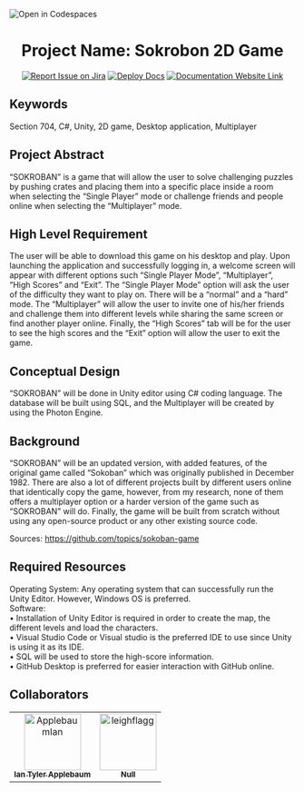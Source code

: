 ![Open in Codespaces](https://classroom.github.com/assets/open-in-codespaces-abfff4d4e15f9e1bd8274d9a39a0befe03a0632bb0f153d0ec72ff541cedbe34.svg)
<div align="center">

# Project Name: Sokrobon 2D Game
[![Report Issue on Jira](https://img.shields.io/badge/Report%20Issues-Jira-0052CC?style=flat&logo=jira-software)](https://temple-cis-projects-in-cs.atlassian.net/jira/software/c/projects/DT/issues)
[![Deploy Docs](https://github.com/ApplebaumIan/tu-cis-4398-docs-template/actions/workflows/deploy.yml/badge.svg)](https://github.com/ApplebaumIan/tu-cis-4398-docs-template/actions/workflows/deploy.yml)
[![Documentation Website Link](https://img.shields.io/badge/-Documentation%20Website-brightgreen)](https://applebaumian.github.io/tu-cis-4398-docs-template/)


</div>


## Keywords

Section 704, C#, Unity, 2D game, Desktop application, Multiplayer

## Project Abstract

“SOKROBAN” is a game that will allow the user to solve challenging puzzles by pushing crates and placing them into a specific place inside a room when selecting the “Single Player” mode or challenge friends and people online when selecting the “Multiplayer” mode.

## High Level Requirement

The user will be able to download this game on his desktop and play. Upon launching the application and successfully logging in, a welcome screen will appear with different options such “Single Player Mode”, “Multiplayer”, “High Scores” and “Exit”. The “Single Player Mode” option will ask the user of the difficulty they want to play on. There will be a “normal” and a “hard” mode.  The “Multiplayer” will allow the user to invite one of his/her friends and challenge them into different levels while sharing the same screen or find another player online. Finally, the “High Scores” tab will be for the user to see the high scores and the “Exit” option will allow the user to exit the game.

## Conceptual Design

“SOKROBAN” will be done in Unity editor using C# coding language. The database will be built using SQL, and the Multiplayer will be created by using the Photon Engine. 

## Background

“SOKROBAN” will be an updated version, with added features, of the original game called “Sokoban” which was originally published in December 1982. There are also a lot of different projects built by different users online that identically copy the game, however, from my research, none of them offers a multiplayer option or a harder version of the game such as “SOKROBAN” will do. Finally, the game will be built from scratch without using any open-source product or any other existing source code. 

Sources: https://github.com/topics/sokoban-game


## Required Resources

Operating System: Any operating system that can successfully run the Unity Editor. However, Windows OS is preferred. <br>
Software: <br>
 • Installation of Unity Editor is required in order to create the map, the different levels and load the characters.<br>
 • Visual Studio Code or Visual studio is the preferred IDE to use since Unity is using it as its IDE.<br>
 • SQL will be used to store the high-score information.<br>
 • GitHub Desktop is preferred for easier interaction with GitHub online.<br>


## Collaborators

[//]: # ( readme: collaborators -start )
<table>
<tr>
    <td align="center">
        <a href="https://github.com/ApplebaumIan">
            <img src="https://avatars.githubusercontent.com/u/9451941?v=4" width="100;" alt="ApplebaumIan"/>
            <br />
            <sub><b>Ian Tyler Applebaum</b></sub>
        </a>
    </td>
    <td align="center">
        <a href="https://github.com/leighflagg">
            <img src="https://avatars.githubusercontent.com/u/77810293?v=4" width="100;" alt="leighflagg"/>
            <br />
            <sub><b>Null</b></sub>
        </a>
    </td></tr>
</table>

[//]: # ( readme: collaborators -end )
